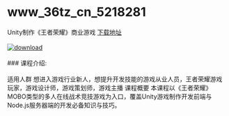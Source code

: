 # www_36tz_cn_5218281
Unity制作《王者荣耀》商业游戏
[下载地址](http://www.36tz.cn/article/5218281 "下载地址")
<br/></br>[![download](http://36tz.cn/muke_img/2021_02_12345-3.jpg "下载地址")](http://www.36tz.cn/article/5218281 "下载地址")
<br/></br>### 课程介绍:<br/></br>适用人群
想进入游戏行业新人，想提升开发技能的游戏从业人员，王者荣耀游戏玩家，游戏设计师，游戏策划师，游戏主播
课程概要
本课程以《王者荣耀》MOBO类型的多人在线战术竞技游戏为入口，覆盖Unity游戏制作开发前端与Node.js服务器端的开发必备知识与技巧。

